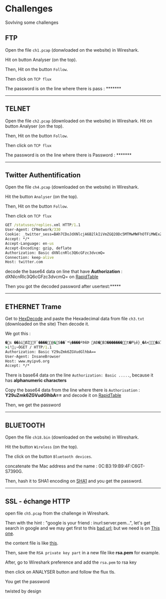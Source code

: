 # Challenges

Sovlving some challenges

## FTP

Open the file `ch1.pcap` (donwloaded on the website) in Wireshark.

Hit on button Analyser (on the top).

Then, Hit on the button `Follow`.

Then click on `TCP flux`

The password is on the line where there is pass : *******

---

## TELNET

Open the file `ch2.pcap` (downloaded on the website) in Wireshark.
Hit on button Analyser (on the top).

Then, Hit on the button `Follow`.

Then click on `TCP flux`

The password is on the line where there is Password : *******

---

## Twitter Authentification

Open the file `ch4.pcap` (downloaded on the website) in Wireshark.

Hit the button `Analyser` (on the top).

Then, Hit on the button `Follow`.

Then click on `TCP flux`

```cmd
GET /statuses/replies.xml HTTP/1.1
User-Agent: CFNetwork/330
Cookie: _twitter_sess=BAh7CDoJdXNlcjA6B2lkIiVmZGQ2ODc5MTMwMWFhOTFiMWExZDViZmQwMGEz%250AOWNkMyIKZmxhc2hJQzonQWN0aW9uQ29udHJvbGxlcjo6Rmxhc2g6OkZsYXNo%250ASGFzaHsABjoKQHVzZWR7AA%253D%253D--ea12e7bc090d05202cd7e3f972c2b4414a97f657
Accept: */*
Accept-Language: en-us
Accept-Encoding: gzip, deflate
Authorization: Basic dXNlcnRlc3Q6cGFzc3dvcmQ=
Connection: keep-alive
Host: twitter.com
```

decode the base64 data on line that have **Authorization** :
dXNlcnRlc3Q6cGFzc3dvcmQ= on [RapidTable](https://www.rapidtables.com/web/tools/base64-decode.html)

Then you got the decoded password after usertest:*****

---

## ETHERNET Trame

Get to [HexDecode](https://www.convertstring.com/fr/EncodeDecode/HexDecode) and paste the Hexadecimal data from file `ch3.txt` (downloaded on the site)
Then decode it.

We got this :

```cmd
�s ��àiØZÝ`����@&S��`*¼����ºÞÀÞ AÐ�B3�������t�P¼ê}¸�Á×�áÏ ��
>i¹¡~ÓGET / HTTP/1.1
Authorization: Basic Y29uZmk6ZGVudGlhbA==
User-Agent: InsaneBrowser
Host: www.myipv6.org
Accept: */*
```

There is base64 data on the line `Authorization: Basic .....`, because it has **alphanumeric characters**

Copy the base64 data from the line where there is `Authorisation` : **Y29uZmk6ZGVudGlhbA==** and decode it on [RapidTable](https://www.rapidtables.com/web/tools/base64-decode.html)

Then, we get the password

---

## BLUETOOTH

Open the file `ch18.bin` (downloaded on the website) in Wireshark.

Hit the button `Wireless` (on the top).

The click on the button `Bluetooth devices`.

concatenate the Mac address and the name : 0C:B3:19:B9:4F:C6GT-S7390G.

Then, hash it to SHA1 encoding on [SHA1](https://www.sha1.fr/) and you get the password.

---

## SSL - échange HTTP

open file `ch5.pcap` from the challenge in Wireshark.

Then with the hint : "google is your friend : inurl:server.pem...", let's get search
in google and we may get first to this [bad url](https://github.com/fuzyll/defcon-vm/blob/master/extras/hfd/server.pem); but we need is on [This one](https://raw.githubusercontent.com/Hypernode/M2Crypto/master/demo/x509/server-expired.pem).

the content file is like [this](./server.pem).

Then, save the `RSA private key part` in a new file like **rsa.pem** for example.

After, go to Wireshark preference and add the `rsa.pem` to rsa key

then click on ANALYSER button and follow the flux tls.

You get the password

twisted by design
